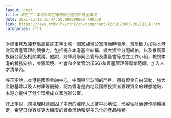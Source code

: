 ```yaml
---
layout: post
title: 許正宇：本港為成立家族辦公室提供健全環境
date: 2021-11-16 16:47:50.000000000 +08:00
link: https://news.rthk.hk/rthk/ch/component/k2/1620063-20211116.htm
categories: rthk
---
```


財經事務及庫務局局長許正宇出席一個家族辦公室活動時表示，當局致力加強本港財富資產管理的競爭力，包括提升本港基金結構、擴大資金分配網絡，以及推廣家族辦公室及相關業務。他說，財庫局聯同金管局及證監會等成立工作小組，檢視本港的稅務安排，並將環境、社會和企業管治(ESG)和資產管理等專業範疇，加入人才清單內。

許正宇說，本港是國際金融中心，中國與全球間的門戶，擁有資金自由流動、強大金融基建以及人材庫等優勢，認為香港是內地及國際投資者管理資金的理想地點，本港亦提供了健全環境成立家族辦公室。

許正宇說，跨境理財通鞏固了本港的離岸人民幣中心地位，形容理財通運作順暢穩定，希望日後容許更大額度的資金流動和更多元化的產品種類。
